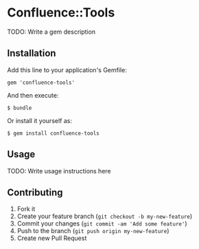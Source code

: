 # Confluence::Tools

TODO: Write a gem description

## Installation

Add this line to your application's Gemfile:

    gem 'confluence-tools'

And then execute:

    $ bundle

Or install it yourself as:

    $ gem install confluence-tools

## Usage

TODO: Write usage instructions here

## Contributing

1. Fork it
2. Create your feature branch (`git checkout -b my-new-feature`)
3. Commit your changes (`git commit -am 'Add some feature'`)
4. Push to the branch (`git push origin my-new-feature`)
5. Create new Pull Request
